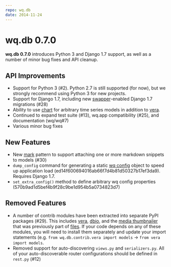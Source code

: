 ```yaml
---
repo: wq.db
date: 2014-11-24
---
```


# wq.db 0.7.0

**wq.db 0.7.0** introduces Python 3 and Django 1.7 support, as well as a number of minor bug fixes and API cleanup.

## API Improvements
- Support for Python 3 (#2).  Python 2.7 is still supported (for now), but we strongly recommend using Python 3 for new projects.
- Support for Django 1.7, including new [swapper](https://github.com/wq/django-swappable-models)-enabled Django 1.7 migrations (#28)
- Ability to use [chart](https://github.com/wq/django-rest-pandas) for arbitrary time series models in addition to [vera](#29).
- Continued to expand test suite (#13), wq.app compatibility (#25), and documentation (wq/wq#7)
- Various minor bug fixes

## New Features
- New [mark](https://github.com/wq/markdown) pattern to support attaching one or more markdown snippets to models (#30)
- `dump_config` command for generating a static [wq config](../config.md) object to speed up application load (ed14f600694016ab66f7d4b81d50327b17ef3da9).  Requires Django 1.7.
- `set_extra_config()` method to define arbitrary wq config properties (570b9ad1d5bef4b9f28c9be1d954b5a0734823d7)

## Removed Features
- A number of contrib modules have been extracted into separate PyPI packages (#29).  This includes [vera](https://github.com/powered-by-wq/vera), [dbio](https://github.com/wq/django-data-wizard), and the [media thumbnailer](https://github.com/wq/django-media-thumbnailer) that was previously part of [files](../wq.db/patterns.md).  If your code depends on any of these modules, you will need to install them separately and update your import statements (e.g. `from wq.db.contrib.vera import models` -> `from vera import models`.
- Removed support for auto-discovering `views.py` and `serializers.py`.  All of your auto-discoverable router configurations should be defined in `rest.py` (#12)
